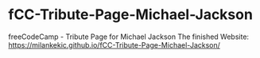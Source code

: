# fCC-Tribute-Page-Michael-Jackson
freeCodeCamp - Tribute Page for Michael Jackson
The finished Website: https://milankekic.github.io/fCC-Tribute-Page-Michael-Jackson/
